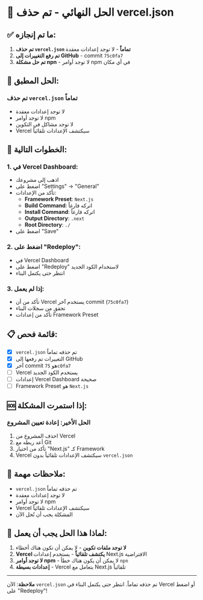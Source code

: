 # 🎯 الحل النهائي - تم حذف vercel.json

## ✅ ما تم إنجازه:

1. **تم حذف `vercel.json` تماماً** - لا توجد إعدادات معقدة
2. **تم رفع التغييرات إلى GitHub** - commit `75c0fa7`
3. **تم حل مشكلة npn** - لا توجد أوامر npm في أي مكان

## 🚀 الحل المطبق:

### تم حذف `vercel.json` تماماً
- لا توجد إعدادات معقدة
- لا توجد أوامر npm
- لا توجد مشاكل في التكوين
- Vercel سيكتشف الإعدادات تلقائياً

## 🔧 الخطوات التالية:

### 1. **في Vercel Dashboard:**
- اذهب إلى مشروعك
- اضغط على "Settings" → "General"
- تأكد من الإعدادات:
  - **Framework Preset**: `Next.js`
  - **Build Command**: اتركه فارغاً
  - **Install Command**: اتركه فارغاً
  - **Output Directory**: `.next`
  - **Root Directory**: `./`
- اضغط على "Save"

### 2. **اضغط على "Redeploy":**
- في Vercel Dashboard
- اضغط على "Redeploy" لاستخدام الكود الجديد
- انتظر حتى يكتمل البناء

### 3. **إذا لم يعمل:**
- تأكد من أن Vercel يستخدم آخر commit (`75c0fa7`)
- تحقق من سجلات البناء
- تأكد من إعدادات Framework Preset

## 📋 قائمة فحص:

- [x] `vercel.json` تم حذفه تماماً
- [x] التغييرات تم رفعها إلى GitHub
- [x] آخر commit هو `75c0fa7`
- [ ] Vercel يستخدم الكود الجديد
- [ ] إعدادات Vercel Dashboard صحيحة
- [ ] Framework Preset هو `Next.js`

## 🆘 إذا استمرت المشكلة:

### الحل الأخير: إعادة تعيين المشروع
1. احذف المشروع من Vercel
2. أعد ربطه مع Git
3. تأكد من اختيار "Next.js" كـ Framework
4. Vercel سيكتشف الإعدادات تلقائياً بدون `vercel.json`

## 📝 ملاحظات مهمة:

- `vercel.json` تم حذفه تماماً
- لا توجد إعدادات معقدة
- لا توجد أوامر npm
- Vercel سيكتشف الإعدادات تلقائياً
- المشكلة يجب أن تُحل الآن

## 🎉 لماذا هذا الحل يجب أن يعمل:

1. **لا توجد ملفات تكوين** - لا يمكن أن تكون هناك أخطاء
2. **Vercel يكتشف تلقائياً** - يستخدم إعدادات Next.js الافتراضية
3. **لا توجد أوامر npm** - لا يمكن أن يكون هناك خطأ `npn`
4. **إعدادات بسيطة** - Vercel يتعامل مع Next.js تلقائياً

---

**ملاحظة**: الآن `vercel.json` تم حذفه تماماً. انتظر حتى يكتمل البناء في Vercel أو اضغط على "Redeploy"! 